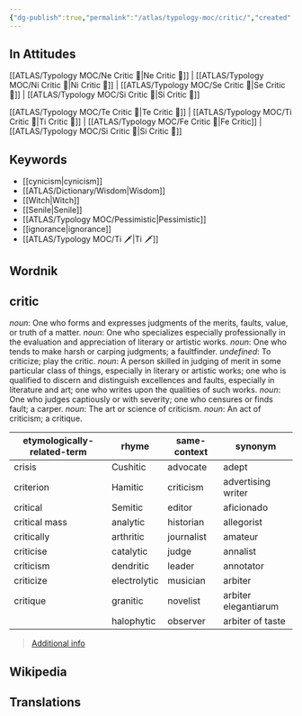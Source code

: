 ```yaml
---
{"dg-publish":true,"permalink":"/atlas/typology-moc/critic/","created":"","updated":""}
---
```



## In Attitudes

[[ATLAS/Typology MOC/Ne Critic 🤔\|Ne Critic 🤔]] | [[ATLAS/Typology MOC/Ni Critic 🤔\|Ni Critic 🤔]] | [[ATLAS/Typology MOC/Se Critic 🤔\|Se Critic 🤔]] | [[ATLAS/Typology MOC/Si Critic 🤔\|Si Critic 🤔]]

[[ATLAS/Typology MOC/Te Critic 🤔\|Te Critic 🤔]] | [[ATLAS/Typology MOC/Ti Critic 🤔\|Ti Critic 🤔]] | [[ATLAS/Typology MOC/Fe Critic 🤔\|Fe Critic]] | [[ATLAS/Typology MOC/Si Critic 🤔\|Si Critic 🤔]]

## Keywords 
- [[cynicism\|cynicism]]
- [[ATLAS/Dictionary/Wisdom\|Wisdom]]
- [[Witch\|Witch]]
- [[Senile\|Senile]]
- [[ATLAS/Typology MOC/Pessimistic\|Pessimistic]]
- [[ignorance\|ignorance]]
- [[ATLAS/Typology MOC/Ti 🗡️\|Ti 🗡️]]

## Wordnik
## critic
*noun*: One who forms and expresses judgments of the merits, faults, value, or truth of a matter.
*noun*: One who specializes especially professionally in the evaluation and appreciation of literary or artistic works.
*noun*: One who tends to make harsh or carping judgments; a faultfinder.
*undefined*: To criticize; play the critic.
*noun*: A person skilled in judging of merit in some particular class of things, especially in literary or artistic works; one who is qualified to discern and distinguish excellences and faults, especially in literature and art; one who writes upon the qualities of such works.
*noun*: One who judges captiously or with severity; one who censures or finds fault; a carper.
*noun*: The art or science of criticism.
*noun*: An act of criticism; a critique.

| etymologically-related-term |rhyme |same-context |synonym |
| --- | --- | --- | --- |
| crisis | Cushitic | advocate | adept |
| criterion | Hamitic | criticism | advertising writer |
| critical | Semitic | editor | aficionado |
| critical mass | analytic | historian | allegorist |
| critically | arthritic | journalist | amateur |
| criticise | catalytic | judge | annalist |
| criticism | dendritic | leader | annotator |
| criticize | electrolytic | musician | arbiter |
| critique | granitic | novelist | arbiter elegantiarum |
|  | halophytic | observer | arbiter of taste |

> [Additional info](https://www.wordnik.com/words/critic)


## Wikipedia 


## Translations 